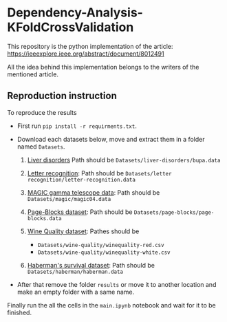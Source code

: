 # Dependency-Analysis-KFoldCrossValidation
This repository is the python implementation of the article: https://ieeexplore.ieee.org/abstract/document/8012491

All the idea behind this implementation belongs to the writers of the mentioned article.

## Reproduction instruction
To reproduce the results

- First run `pip install -r requirments.txt`.
-  Download each datasets below, move and extract them in a folder named `Datasets`. 

    1. [Liver disorders](https://archive.ics.uci.edu/ml/datasets/liver+disorders) Path should be `Datasets/liver-disorders/bupa.data`

    2. [Letter recognition](https://archive.ics.uci.edu/ml/machine-learning-databases/letter-recognition/): Path should be `Datasets/letter recognition/letter-recognition.data`
    
    3. [MAGIC gamma telescope data](https://archive.ics.uci.edu/ml/datasets/magic+gamma+telescope): Path should be `Datasets/magic/magic04.data`

    4. [Page-Blocks dataset](https://archive.ics.uci.edu/ml/datasets/Page+Blocks+Classification): Path should be `Datasets/page-blocks/page-blocks.data`

    5. [Wine Quality dataset](https://archive.ics.uci.edu/ml/datasets/wine+quality): Pathes should be 

        - `Datasets/wine-quality/winequality-red.csv`
        - `Datasets/wine-quality/winequality-white.csv`

    6. [Haberman's survival dataset](https://archive.ics.uci.edu/ml/datasets/haberman's+survival): Path should be 
    `Datasets/haberman/haberman.data`


- After that remove the folder `results` or move it to another location and make an empty folder with a same name. 

Finally run the all the cells in the `main.ipynb` notebook and wait for it to be finished.

